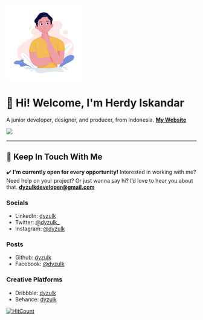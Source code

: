 <img src="https://raw.githubusercontent.com/dyzulk/dyzulk.github.io/main/favicon.png?token=GHSAT0AAAAAACFUJJWRLJ6SDQ5JK2PVX55UZGMU3PA" alt="Muhammad Herdy Iskandar" width="200"/>

# 👋 Hi! Welcome, I'm Herdy Iskandar
A junior developer, designer, and producer, from Indonesia.
[**My Website**](https://dyzulk.me)

![](https://github-readme-stats.vercel.app/api?username=dyzulk&show_icons=true&count_private=true&include_all_commits=true&hide_title=true&bg_color=14B8A6&title_color=FFFFFF&text_color=FFFFFF&icon_color=134E4A)

---
## 💌 Keep In Touch With Me

✔️ **I'm currently open for every opportunity!**
Interested in working with me? Need help on your project? Or just wanna say hi? I’d love to hear you about that.
**dyzulkdeveloper@gmail.com**

### Socials
- LinkedIn: [dyzulk](http://linkedin.com/in/dyzulk)
- Twitter: [@dyzulk_](http://twitter.com/dyzulk_)
- Instagram: [@dyzulk](http://instagram.com/dyzulk)

### Posts
- Github: [dyzulk](http://github.com/dyzulk)
- Facebook: [@dyzulk](http://facebook.com/dyzulk)

### Creative Platforms
- Dribbble:	[dyzulk](http://dribbble.com/dyzulk)
- Behance: [dyzulk](https://www.behance.net/dyzulk)

[![HitCount](https://hits.dwyl.com/dyzulk/dyzulkgithubio.svg?style=flat-square&show=unique)](http://hits.dwyl.com/dyzulk/dyzulkgithubio)
